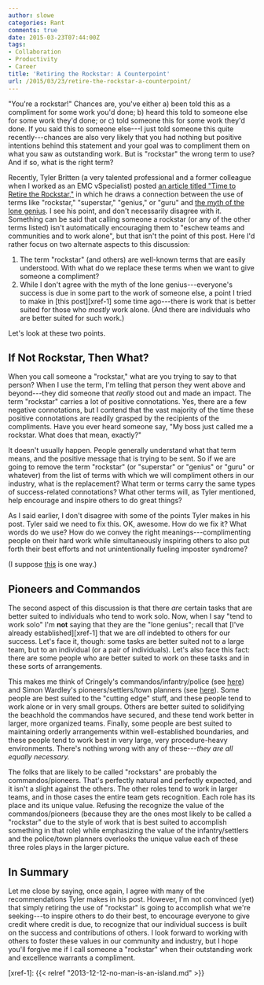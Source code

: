 ```yaml
---
author: slowe
categories: Rant
comments: true
date: 2015-03-23T07:44:00Z
tags:
- Collaboration
- Productivity
- Career
title: 'Retiring the Rockstar: A Counterpoint'
url: /2015/03/23/retire-the-rockstar-a-counterpoint/
---
```


"You're a rockstar!" Chances are, you've either a) been told this as a compliment for some work you'd done; b) heard this told to someone else for some work they'd done; or c) told someone this for some work they'd done. If you said this to someone else---I just told someone this quite recently---chances are also very likely that you had nothing but positive intentions behind this statement and your goal was to compliment them on what you saw as outstanding work. But is "rockstar" the wrong term to use? And if so, what is the right term?

Recently, Tyler Britten (a very talented professional and a former colleague when I worked as an EMC vSpecialist) posted [an article titled "Time to Retire the Rockstar,"][link-1] in which he draws a connection between the use of terms like "rockstar," "superstar," "genius," or "guru" and [the myth of the lone genius][link-2]. I see his point, and don't necessarily disagree with it. Something can be said that calling someone a rockstar (or any of the other terms listed) isn't automatically encouraging them to "eschew teams and communities and to work alone", but that isn't the point of this post. Here I'd rather focus on two alternate aspects to this discussion:

1. The term "rockstar" (and others) are well-known terms that are easily understood. With what do we replace these terms when we want to give someone a compliment?
2. While I don't agree with the myth of the lone genius---everyone's success is due in some part to the work of someone else, a point I tried to make in [this post][xref-1] some time ago---there is work that is better suited for those who _mostly_ work alone. (And there are individuals who are better suited for such work.)

Let's look at these two points.

## If Not Rockstar, Then What?

When you call someone a "rockstar," what are you trying to say to that person? When I use the term, I'm telling that person they went above and beyond---they did someone that _really_ stood out and made an impact. The term "rockstar" carries a lot of positive connotations. Yes, there are a few negative connotations, but I contend that the vast majority of the time these positive connotations are readily grasped by the recipients of the compliments. Have you ever heard someone say, "My boss just called me a rockstar. What does that mean, exactly?"

It doesn't usually happen. People generally understand what that term means, and the positive message that is trying to be sent. So if we are going to remove the term "rockstar" (or "superstar" or "genius" or "guru" or whatever) from the list of terms with which we will compliment others in our industry, what is the replacement? What term or terms carry the same types of success-related connotations? What other terms will, as Tyler mentioned, help encourage and inspire others to do great things?

As I said earlier, I don't disagree with some of the points Tyler makes in his post. Tyler said we need to fix this. OK, awesome. How do we fix it? What words do we use? How do we convey the right meanings---complimenting people on their hard work while simultaneously inspiring others to also put forth their best efforts and not unintentionally fueling imposter syndrome?

(I suppose [this][link-3] is one way.)

## Pioneers and Commandos

The second aspect of this discussion is that there _are_ certain tasks that are better suited to individuals who tend to work solo. Now, when I say "tend to work solo" I'm **not** saying that they are the "lone genius"; recall that [I've already established][xref-1] that we are _all_ indebted to others for our success. Let's face it, though: some tasks are better suited not to a large team, but to an individual (or a pair of individuals). Let's also face this fact: there are some people who are better suited to work on these tasks and in these sorts of arrangements.

This makes me think of Cringely's commandos/infantry/police (see [here][link-4]) and Simon Wardley's pioneers/settlers/town planners (see [here][link-5]). Some people are best suited to the "cutting edge" stuff, and these people tend to work alone or in very small groups. Others are better suited to solidifying the beachhold the commandos have secured, and these tend work better in larger, more organized teams. Finally, some people are best suited to maintaining orderly arrangements within well-established boundaries, and these people tend to work best in very large, very procedure-heavy environments. There's nothing wrong with any of these---_they are all equally necessary._

The folks that are likely to be called "rockstars" are probably the commandos/pioneers. That's perfectly natural and perfectly expected, and it isn't a slight against the others. The other roles tend to work in larger teams, and in those cases the entire team gets recognition. Each role has its place and its unique value. Refusing the recognize the value of the commandos/pioneers (because they are the ones most likely to be called a "rockstar" due to the style of work that is best suited to accomplish something in that role) while emphasizing the value of the infantry/settlers and the police/town planners overlooks the unique value each of these three roles plays in the larger picture.

## In Summary

Let me close by saying, once again, I agree with many of the recommendations Tyler makes in his post. However, I'm not convinced (yet) that simply retiring the use of "rockstar" is going to accomplish what we're seeking---to inspire others to do their best, to encourage everyone to give credit where credit is due, to recognize that our individual success is built on the success and contributions of others. I look forward to working with others to foster these values in our community and industry, but I hope you'll forgive me if I call someone a "rockstar" when their outstanding work and excellence warrants a compliment.


[link-1]: http://vmtyler.com/retire-the-rockstar/
[link-2]: https://medium.com/the-aspen-journal-of-ideas/the-myth-of-the-lone-genius-6a5146c7da10
[link-3]: http://jmetz.com/2014/06/23/you-do-good-work/
[link-4]: http://blog.codinghorror.com/commandos-infantry-and-police/
[link-5]: http://blog.gardeviance.org/2012/06/pioneers-settlers-and-town-planners.html

[xref-1]: {{< relref "2013-12-12-no-man-is-an-island.md" >}}
